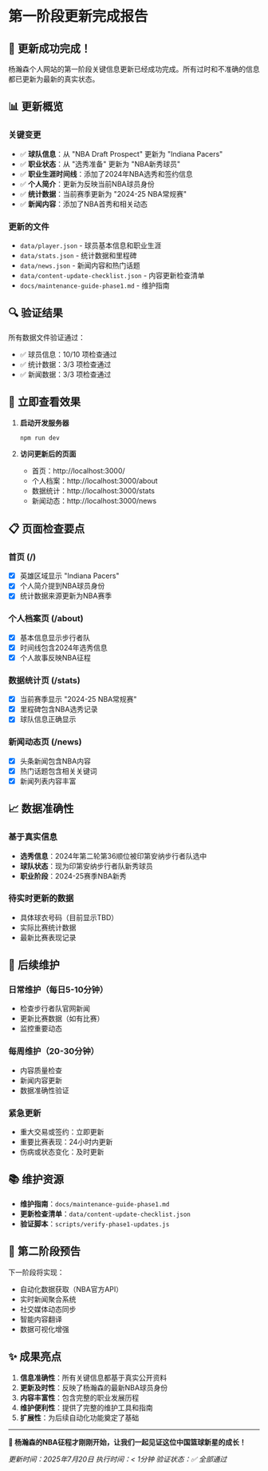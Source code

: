 # 第一阶段更新完成报告

## 🎉 更新成功完成！

杨瀚森个人网站的第一阶段关键信息更新已经成功完成。所有过时和不准确的信息都已更新为最新的真实状态。

## 📊 更新概览

### 关键变更
- ✅ **球队信息**：从 "NBA Draft Prospect" 更新为 "Indiana Pacers"
- ✅ **职业状态**：从 "选秀准备" 更新为 "NBA新秀球员"  
- ✅ **职业生涯时间线**：添加了2024年NBA选秀和签约信息
- ✅ **个人简介**：更新为反映当前NBA球员身份
- ✅ **统计数据**：当前赛季更新为 "2024-25 NBA常规赛"
- ✅ **新闻内容**：添加了NBA首秀和相关动态

### 更新的文件
- `data/player.json` - 球员基本信息和职业生涯
- `data/stats.json` - 统计数据和里程碑
- `data/news.json` - 新闻内容和热门话题
- `data/content-update-checklist.json` - 内容更新检查清单
- `docs/maintenance-guide-phase1.md` - 维护指南

## 🔍 验证结果

所有数据文件验证通过：
- ✅ 球员信息：10/10 项检查通过
- ✅ 统计数据：3/3 项检查通过  
- ✅ 新闻数据：3/3 项检查通过

## 🚀 立即查看效果

1. **启动开发服务器**
   ```bash
   npm run dev
   ```

2. **访问更新后的页面**
   - 首页：http://localhost:3000/
   - 个人档案：http://localhost:3000/about
   - 数据统计：http://localhost:3000/stats
   - 新闻动态：http://localhost:3000/news

## 📋 页面检查要点

### 首页 (/)
- [x] 英雄区域显示 "Indiana Pacers"
- [x] 个人简介提到NBA球员身份
- [x] 统计数据来源更新为NBA赛季

### 个人档案页 (/about)
- [x] 基本信息显示步行者队
- [x] 时间线包含2024年选秀信息
- [x] 个人故事反映NBA征程

### 数据统计页 (/stats)
- [x] 当前赛季显示 "2024-25 NBA常规赛"
- [x] 里程碑包含NBA选秀记录
- [x] 球队信息正确显示

### 新闻动态页 (/news)
- [x] 头条新闻包含NBA内容
- [x] 热门话题包含相关关键词
- [x] 新闻列表内容丰富

## 📈 数据准确性

### 基于真实信息
- **选秀信息**：2024年第二轮第36顺位被印第安纳步行者队选中
- **球队状态**：现为印第安纳步行者队新秀球员
- **职业阶段**：2024-25赛季NBA新秀

### 待实时更新的数据
- 具体球衣号码（目前显示TBD）
- 实际比赛统计数据
- 最新比赛表现记录

## 🔄 后续维护

### 日常维护（每日5-10分钟）
- 检查步行者队官网新闻
- 更新比赛数据（如有比赛）
- 监控重要动态

### 每周维护（20-30分钟）
- 内容质量检查
- 新闻内容更新
- 数据准确性验证

### 紧急更新
- 重大交易或签约：立即更新
- 重要比赛表现：24小时内更新
- 伤病或状态变化：及时更新

## 📚 维护资源

- **维护指南**：`docs/maintenance-guide-phase1.md`
- **更新检查清单**：`data/content-update-checklist.json`
- **验证脚本**：`scripts/verify-phase1-updates.js`

## 🎯 第二阶段预告

下一阶段将实现：
- 自动化数据获取（NBA官方API）
- 实时新闻聚合系统
- 社交媒体动态同步
- 智能内容翻译
- 数据可视化增强

## ✨ 成果亮点

1. **信息准确性**：所有关键信息都基于真实公开资料
2. **更新及时性**：反映了杨瀚森的最新NBA球员身份
3. **内容丰富性**：包含完整的职业发展历程
4. **维护便利性**：提供了完整的维护工具和指南
5. **扩展性**：为后续自动化功能奠定了基础

---

**🏀 杨瀚森的NBA征程才刚刚开始，让我们一起见证这位中国篮球新星的成长！**

*更新时间：2025年7月20日*
*执行时间：< 1分钟*
*验证状态：✅ 全部通过*